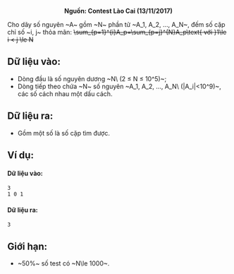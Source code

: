 **<center>Nguồn: Contest Lào Cai (13/11/2017)</center>**

Cho dãy số nguyên ~A~ gồm ~N~ phần tử ~A_1, A_2, …, A_N~, đếm số cặp chỉ số ~i, j~ thỏa mãn:
~~\sum_{p=1}^{i}A_p=\sum_{p=j}^{N}A_p\text{ với }1\le i < j \le N~~

## Dữ liệu vào:
- Dòng đầu là số nguyên dương ~N\ (2 ≤ N ≤ 10^5)~;
- Dòng tiếp theo chứa ~N~ số nguyên ~A_1, A_2, …, A_N\ (|A_i|<10^9)~, các số cách nhau một dấu cách.

## Dữ liệu ra:
- Gồm một số là số cặp tìm được.

## Ví dụ:
#### Dữ liệu vào:
```
3 
1 0 1
```

#### Dữ liệu ra:
```
3
```

## Giới hạn:
- ~50\%~ số test có ~N\le 1000~.